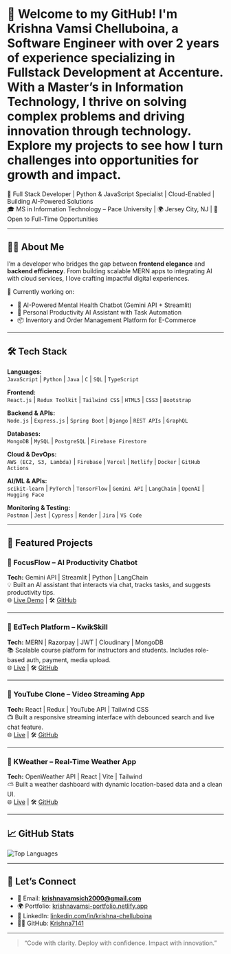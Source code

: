 # 👋 Welcome to my GitHub! I'm Krishna Vamsi Chelluboina, a Software Engineer with over 2 years of experience specializing in Fullstack Development at Accenture. With a Master’s in Information Technology, I thrive on solving complex problems and driving innovation through technology. Explore my projects to see how I turn challenges into opportunities for growth and impact.

🚀 Full Stack Developer | Python & JavaScript Specialist | Cloud-Enabled | Building AI-Powered Solutions  
🎓 MS in Information Technology – Pace University | 🌍 Jersey City, NJ | 💼 Open to Full-Time Opportunities  

---

## 👨‍💻 About Me

I’m a developer who bridges the gap between **frontend elegance** and **backend efficiency**. From building scalable MERN apps to integrating AI with cloud services, I love crafting impactful digital experiences.

🔧 Currently working on:  
- 🤖 AI-Powered Mental Health Chatbot (Gemini API + Streamlit)  
- 🧠 Personal Productivity AI Assistant with Task Automation  
- 📦 Inventory and Order Management Platform for E-Commerce

---

## 🛠️ Tech Stack

**Languages:**  
`JavaScript` | `Python` | `Java` | `C` | `SQL` | `TypeScript`  

**Frontend:**  
`React.js` | `Redux Toolkit` | `Tailwind CSS` | `HTML5` | `CSS3` | `Bootstrap`

**Backend & APIs:**  
`Node.js` | `Express.js` | `Spring Boot` | `Django` | `REST APIs` | `GraphQL`

**Databases:**  
`MongoDB` | `MySQL` | `PostgreSQL` | `Firebase Firestore`  

**Cloud & DevOps:**  
`AWS (EC2, S3, Lambda)` | `Firebase` | `Vercel` | `Netlify` | `Docker` | `GitHub Actions`

**AI/ML & APIs:**  
`scikit-learn` | `PyTorch` | `TensorFlow` | `Gemini API` | `LangChain` | `OpenAI` | `Hugging Face`

**Monitoring & Testing:**  
`Postman` | `Jest` | `Cypress` | `Render` | `Jira` | `VS Code`

---

## 🌟 Featured Projects

### 🔹 FocusFlow – AI Productivity Chatbot  
**Tech:** Gemini API | Streamlit | Python | LangChain  
💡 Built an AI assistant that interacts via chat, tracks tasks, and suggests productivity tips.  
🌐 [Live Demo](https://focusflow.streamlit.app) | 🛠 [GitHub](https://github.com/Krishna7141/FocusFlow)

---

### 🔹 EdTech Platform – KwikSkill  
**Tech:** MERN | Razorpay | JWT | Cloudinary | MongoDB  
📚 Scalable course platform for instructors and students. Includes role-based auth, payment, media upload.  
🌐 [Live](https://edtech-five-theta.vercel.app) | 🛠 [GitHub](https://github.com/Krishna7141/edtech-frontend)

---

### 🔹 YouTube Clone – Video Streaming App  
**Tech:** React | Redux | YouTube API | Tailwind CSS  
📺 Built a responsive streaming interface with debounced search and live chat feature.  
🌐 [Live](https://yt-clone-xi-wine.vercel.app) | 🛠 [GitHub](https://github.com/Krishna7141/yt-clone)

---

### 🔹 KWeather – Real-Time Weather App  
**Tech:** OpenWeather API | React | Vite | Tailwind  
⛅ Built a weather dashboard with dynamic location-based data and a clean UI.  
🌐 [Live](https://kweather-app.netlify.app/) | 🛠 [GitHub](https://github.com/Krishna7141/KWeather)

---

## 📈 GitHub Stats


![Top Languages](https://github-readme-stats.vercel.app/api/top-langs/?username=Krishna7141&layout=compact&theme=tokyonight)

---

## 🔗 Let’s Connect

- 📧 Email: **krishnavamsich2000@gmail.com**  
- 🌍 Portfolio: [krishnavamsi-portfolio.netlify.app](https://krishnavamsi-portfolio.netlify.app)  
- 💼 LinkedIn: [linkedin.com/in/krishna-chelluboina](https://www.linkedin.com/in/krishna-chelluboina/)  
- 🧑‍💻 GitHub: [Krishna7141](https://github.com/Krishna7141)

---

> “Code with clarity. Deploy with confidence. Impact with innovation.”
